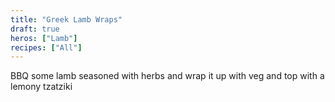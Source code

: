 ```yaml
---
title: "Greek Lamb Wraps"
draft: true
heros: ["Lamb"]
recipes: ["All"]
---
```


BBQ some lamb seasoned with herbs and wrap it up with veg and top with a lemony tzatziki